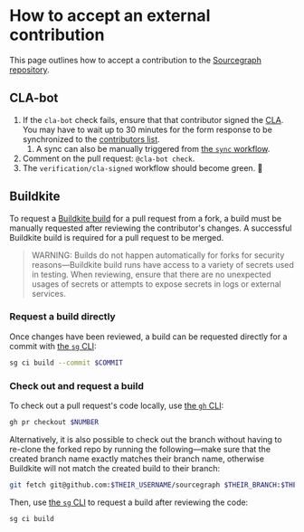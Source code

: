 # How to accept an external contribution

This page outlines how to accept a contribution to the [Sourcegraph repository](https://github.com/sourcegraph/sourcegraph).

## CLA-bot

1. If the `cla-bot` check fails, ensure that that contributor signed the [CLA](https://docs.google.com/spreadsheets/d/1_iBZh9PJi-05vTnlQ3GVeeRe8H3Wq1_FZ49aYrsHGLQ/edit?usp=sharing). You may have to wait up to 30 minutes for the form response to be synchronized to the [contributors list](https://github.com/sourcegraph/clabot-config).
   1. A sync can also be manually triggered from [the `sync` workflow](https://github.com/sourcegraph/clabot-config/actions/workflows/sync.yml).
2. Comment on the pull request: `@cla-bot check`.
3. The `verification/cla-signed` workflow should become green. 🎉

## Buildkite

To request a [Buildkite build](../background-information/ci/index.md#buildkite-pipelines) for a pull request from a fork, a build must be manually requested after reviewing the contributor's changes. A successful Buildkite build is required for a pull request to be merged.

> WARNING: Builds do not happen automatically for forks for security reasons—Buildkite build runs have access to a variety of secrets used in testing. When reviewing, ensure that there are no unexpected usages of secrets or attempts to expose secrets in logs or external services.

### Request a build directly

Once changes have been reviewed, a build can be requested directly for a commit with [the `sg` CLI](../background-information/sg/index.md):

```sh
sg ci build --commit $COMMIT
```

### Check out and request a build

To check out a pull request's code locally, use [the `gh` CLI](https://cli.github.com/):

```sh
gh pr checkout $NUMBER
```

Alternatively, it is also possible to check out the branch without having to re-clone the forked repo by running the following—make sure that the created branch name exactly matches their branch name, otherwise Buildkite will not match the created build to their branch:

```sh
git fetch git@github.com:$THEIR_USERNAME/sourcegraph $THEIR_BRANCH:$THEIR_BRANCH
```

Then, use [the `sg` CLI](../background-information/sg/index.md) to request a build after reviewing the code:

```sh
sg ci build
```
